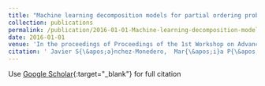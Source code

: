 ```yaml
---
title: "Machine learning decomposition models for partial ordering problems: An application to melanoma severity classification"
collection: publications
permalink: /publication/2016-01-01-Machine-learning-decomposition-models-for-partial-ordering-problems-An-application-to-melanoma-severity-classification
date: 2016-01-01
venue: 'In the proceedings of Proceedings of the 1st Workshop on Advances and Applications of Data Science &amp; Engineering'
citation: ' Javier S{\&apos;a}nchez-Monedero,  Mar{\&apos;i}a P{\&apos;e}rez-Ortiz,  A. S{\&apos;a}ez,  Pedro Guti{\&apos;e}rrez,  C{\&apos;e}sar Herv{\&apos;a}s-Mart{\&apos;i}nez, &quot;Machine learning decomposition models for partial ordering problems: An application to melanoma severity classification.&quot; In the proceedings of Proceedings of the 1st Workshop on Advances and Applications of Data Science &amp;amp; Engineering, 2016.'
---
```

Use [Google Scholar](https://scholar.google.com/scholar?q=Machine+learning+decomposition+models+for+partial+ordering+problems:+An+application+to+melanoma+severity+classification){:target="_blank"} for full citation